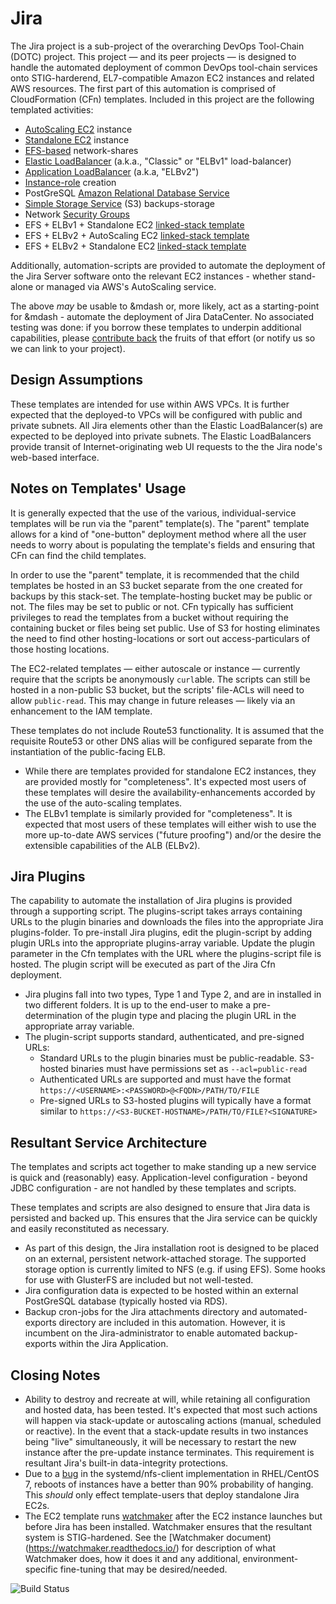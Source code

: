 # Jira

The Jira project is a sub-project of the overarching DevOps Tool-Chain (DOTC) project. This project — and its peer projects — is designed to handle the automated deployment of common DevOps tool-chain services onto STIG-harderend, EL7-compatible Amazon EC2 instances and related AWS resources. The first part of this automation is comprised of CloudFormation (CFn) templates. Included in this project are the following templated activities:

* [AutoScaling EC2](Templates/make_jira-dc_EC2-autoscale.tmplt.json) instance
* [Standalone EC2](Templates/make_jira-dc_EC2-node.tmplt.json) instance
* [EFS-based](Templates/make_jira-dc_EFS.tmplt.json) network-shares
* [Elastic LoadBalancer](Templates/make_jira-dc_ELBv1-pub.tmplt.json) (a.k.a., "Classic" or  "ELBv1" load-balancer)
* [Application LoadBalancer](Templates/make_jira-dc_ELBv2-pub.tmplt.json) (a.k.a, "ELBv2")
* [Instance-role](Templates/make_jira-dc_IAM-instance.tmplt.json) creation
* PostGreSQL [Amazon Relational Database Service](Templates/make_jira-dc_RDS.tmplt.json)
* [Simple Storage Service](Templates/make_jira-dc_S3-buckets.tmplt.json) (S3) backups-storage
* Network [Security Groups](Templates/make_jira-dc_SGs.tmplt.json)
* EFS + ELBv1 + Standalone EC2 [linked-stack template](Templates/make_jira-dc_parent-EFS-ELBv1.tmplt.json)
* EFS + ELBv2 + AutoScaling EC2 [linked-stack template](Templates/make_jira-dc_parent-EFS-ELBv2-autoscale.tmplt.json)
* EFS + ELBv2 + Standalone EC2 [linked-stack template](Templates/make_jira-dc_parent-EFS-ELBv2-instance.tmplt.json)

Additionally, automation-scripts are provided to automate the deployment of the Jira Server software onto the relevant EC2 instances - whether stand-alone or managed via AWS's AutoScaling service.

The above _may_ be usable to &mdash or, more likely, act as a starting-point for &mdash - automate the deployment of Jira DataCenter. No associated testing was done: if you borrow these templates to underpin additional capabilities, please  [contribute back](.github/contributing.md) the fruits of that effort (or notify us so we can link to your project).

## Design Assumptions

These templates are intended for use within AWS VPCs. It is further expected that the deployed-to VPCs will be configured with public and private subnets. All Jira elements other than the Elastic LoadBalancer(s) are expected to be deployed into private subnets. The Elastic LoadBalancers provide transit of Internet-originating web UI requests to the the Jira node's web-based interface.

## Notes on Templates' Usage

It is generally expected that the use of the various, individual-service templates will be run via the "parent" template(s). The "parent" template allows for a kind of "one-button" deployment method where all the user needs to worry about is populating the template's fields and ensuring that CFn can find the child templates.

In order to use the "parent" template, it is recommended that the child templates be hosted in an S3 bucket separate from the one created for backups by this stack-set. The template-hosting bucket may be public or not. The files may be set to public or not. CFn typically has sufficient privileges to read the templates from a bucket without requiring the containing bucket or files being set public. Use of S3 for hosting eliminates the need to find other hosting-locations or sort out access-particulars of those hosting locations.

The EC2-related templates — either autoscale or instance — currently require that the scripts be anonymously `curl`able. The scripts can still be hosted in a non-public S3 bucket, but the scripts' file-ACLs will need to allow `public-read`. This may change in future releases — likely via an enhancement to the IAM template.

These templates do not include Route53 functionality. It is assumed that the requisite Route53 or other DNS alias will be configured separate from the instantiation of the public-facing ELB.

* While there are templates provided for standalone EC2 instances, they are provided mostly for "completeness". It's expected most users of these templates will desire the availability-enhancements accorded by the use of the auto-scaling templates.
* The ELBv1 template is similarly provided for "completeness". It is expected that most users of these templates will either wish to use the more up-to-date AWS services ("future proofing") and/or the desire the extensible capabilities of the ALB (ELBv2).

## Jira Plugins

The capability to automate the installation of Jira plugins is provided through a supporting script.  The plugins-script takes arrays containing URLs to the plugin binaries and downloads the files into the appropriate Jira plugins-folder.  To pre-install Jira plugins, edit the plugin-script by adding plugin URLs into the appropriate plugins-array variable.  Update the plugin parameter in the Cfn templates with the URL where the plugins-script file is hosted.  The plugin script will be executed as part of the Jira Cfn deployment.

* Jira plugins fall into two types, Type 1 and Type 2, and are in installed in two different folders.  It is up to the end-user to make a pre-determination of the plugin type and placing the plugin URL in the appropriate array variable.
* The plugin-script supports standard, authenticated, and pre-signed URLs:
  * Standard URLs to the plugin binaries must be public-readable.  S3-hosted binaries must have permissions set as `--acl=public-read`
  * Authenticated URLs are supported and must have the format `https://<USERNAME>:<PASSWORD>@<FQDN>/PATH/TO/FILE`
  * Pre-signed URLs to S3-hosted plugins will typically have a format similar to `https://<S3-BUCKET-HOSTNAME>/PATH/TO/FILE?<SIGNATURE>`

## Resultant Service Architecture

The templates and scripts act together to make standing up a new service is quick and (reasonably) easy. Application-level configuration - beyond JDBC configuration - are not handled by these templates and scripts.

These templates and scripts are also designed to ensure that Jira data is persisted and backed up. This ensures that the Jira service can be quickly and easily reconstituted as necessary.
* As part of this design, the Jira installation root is designed to be placed on an external, persistent network-attached storage. The supported storage option is currently limited to NFS (e.g. if using EFS). Some hooks for use with GlusterFS are included but not well-tested.
* Jira configuration data is expected to be hosted within an external PostGreSQL database (typically hosted via RDS).
* Backup cron-jobs for the Jira attachments directory and automated-exports directory are included in this automation. However, it is incumbent on the Jira-administrator to enable automated backup-exports within the Jira Application.

## Closing Notes

* Ability to destroy and recreate at will, while retaining all configuration and hosted data, has been tested. It's expected that most such actions will happen via stack-update or autoscaling actions (manual, scheduled or reactive).  In the event that a stack-update results in two instances being "live" simultaneously, it will be necessary to restart the new instance after the pre-update instance terminates. This requirement is resultant Jira's built-in data-integrity protections.
* Due to a [bug](https://bugzilla.redhat.com/show_bug.cgi?id=1312002) in the systemd/nfs-client implementation in RHEL/CentOS 7, reboots of instances have a better than 90% probability of hanging. This _should_ only effect template-users that deploy standalone Jira EC2s.
* The EC2 template runs [watchmaker](http://watchmaker.readthedocs.io/en/stable/) after the EC2 instance launches but before Jira has been installed. Watchmaker ensures that the resultant system is STIG-hardened. See the [Watchmaker document)(https://watchmaker.readthedocs.io/) for description of what Watchmaker does, how it does it and any additional, environment-specific fine-tuning that may be desired/needed.

![Build Status](https://travis-ci.org/plus3it/dotc-jira_dc.svg?branch=master)
